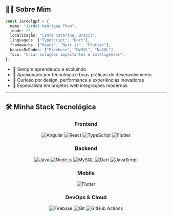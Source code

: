 ## 👨‍💻 Sobre Mim

```ts
const Jardelgpf = {
  nome: "Jardel Henrique Thom",
  idade: 25,
  localização: "Santa Catarina, Brazil",
  linguagens: ["TypeScript", "Dart"],
  frameworks: ["React", "Next.js", "Flutter"],
  bancosDeDados: ["Firebase", "MySQL", "NoSQL"],
  foco: "Criar soluções impactantes e inteligentes",
};
```

- 🧠 Sempre aprendendo e evoluindo
- 💜 Apaixonado por tecnologia e boas práticas de desenvolvimento
- 🧩 Curioso por design, performance e experiências inovadoras
- 📱 Especialista em projetos web integrações modernas

---

## 🛠️ Minha Stack Tecnológica

<div align="center">
  
### Frontend

![Angular](https://img.shields.io/badge/Angular-DD0031?style=for-the-badge&logo=angular&logoColor=white&color=000000)
![React](https://img.shields.io/badge/React-20232A?style=for-the-badge&logo=react&logoColor=61DAFB&color=000000)
![TypeScript](https://img.shields.io/badge/TypeScript-3178C6?style=for-the-badge&logo=typescript&logoColor=white&color=000000)
![Flutter](https://img.shields.io/badge/Flutter-02569B?style=for-the-badge&logo=flutter&logoColor=white&color=000000)

### Backend

![Java](https://img.shields.io/badge/Java-ED8B00?style=for-the-badge&logo=openjdk&logoColor=white&color=000000)
![Node.js](https://img.shields.io/badge/Node.js-339933?style=for-the-badge&logo=nodedotjs&logoColor=white&color=000000)
![MySQL](https://img.shields.io/badge/MySQL-4479A1?style=for-the-badge&logo=mysql&logoColor=white&color=000000)
![Dart](https://img.shields.io/badge/Dart-0175C2?style=for-the-badge&logo=dart&logoColor=white&color=000000)
![JavaScript](https://img.shields.io/badge/JavaScript-F7DF1E?style=for-the-badge&logo=javascript&logoColor=black&color=000000)

### Mobile

![Flutter](https://img.shields.io/badge/Flutter-02569B?style=for-the-badge&logo=flutter&logoColor=white&color=000000)

### DevOps & Cloud

![Firebase](https://img.shields.io/badge/Firebase-FFCA28?style=for-the-badge&logo=firebase&logoColor=black&color=000000)
![Git](https://img.shields.io/badge/Git-F05032?style=for-the-badge&logo=git&logoColor=white&color=000000)
![GitHub Actions](https://img.shields.io/badge/GitHub_Actions-2088FF?style=for-the-badge&logo=github-actions&logoColor=white&color=000000)


